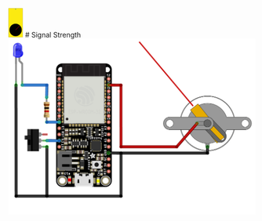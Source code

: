 <img src="SignalStrength-icon.svg" height=60px> 
# Signal Strength

<img src="SignalStrength-circuit.png" width=600px> 